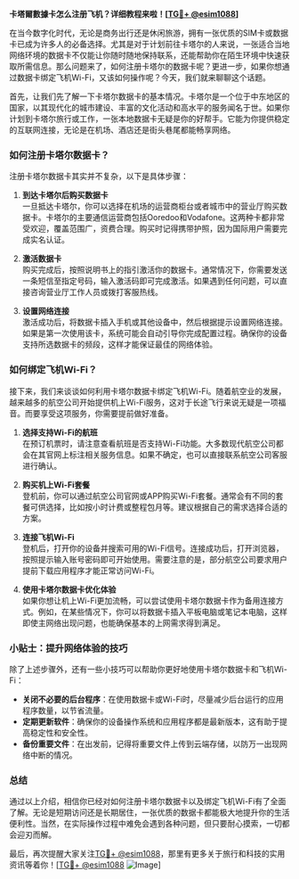 **卡塔爾數據卡怎么注册飞机？详细教程来啦！[[TG💪+ @esim1088](https://t.me/s/esim1088)]**

在当今数字化时代，无论是商务出行还是休闲旅游，拥有一张优质的SIM卡或数据卡已成为许多人的必备选择。尤其是对于计划前往卡塔尔的人来说，一张适合当地网络环境的数据卡不仅能让你随时随地保持联系，还能帮助你在陌生环境中快速获取所需信息。那么问题来了，如何注册卡塔尔的数据卡呢？更进一步，如果你想通过数据卡绑定飞机Wi-Fi，又该如何操作呢？今天，我们就来聊聊这个话题。

首先，让我们先了解一下卡塔尔数据卡的基本情况。卡塔尔是一个位于中东地区的国家，以其现代化的城市建设、丰富的文化活动和高水平的服务闻名于世。如果你计划到卡塔尔旅行或工作，一张本地数据卡无疑是你的好帮手。它能为你提供稳定的互联网连接，无论是在机场、酒店还是街头巷尾都能畅享网络。

### 如何注册卡塔尔数据卡？

注册卡塔尔数据卡其实并不复杂，以下是具体步骤：

1. **到达卡塔尔后购买数据卡**  
   一旦抵达卡塔尔，你可以选择在机场的运营商柜台或者城市中的营业厅购买数据卡。卡塔尔的主要通信运营商包括Ooredoo和Vodafone。这两种卡都非常受欢迎，覆盖范围广，资费合理。购买时记得携带护照，因为国际用户需要完成实名认证。

2. **激活数据卡**  
   购买完成后，按照说明书上的指引激活你的数据卡。通常情况下，你需要发送一条短信至指定号码，输入激活码即可完成激活。如果遇到任何问题，可以直接咨询营业厅工作人员或拨打客服热线。

3. **设置网络连接**  
   激活成功后，将数据卡插入手机或其他设备中，然后根据提示设置网络连接。如果是第一次使用该卡，系统可能会自动引导你完成配置过程。确保你的设备支持所选数据卡的频段，这样才能保证最佳的网络体验。

### 如何绑定飞机Wi-Fi？

接下来，我们来谈谈如何利用卡塔尔数据卡绑定飞机Wi-Fi。随着航空业的发展，越来越多的航空公司开始提供机上Wi-Fi服务，这对于长途飞行来说无疑是一项福音。而要享受这项服务，你需要提前做好准备。

1. **选择支持Wi-Fi的航班**  
   在预订机票时，请注意查看航班是否支持Wi-Fi功能。大多数现代航空公司都会在其官网上标注相关服务信息。如果不确定，也可以直接联系航空公司客服进行确认。

2. **购买机上Wi-Fi套餐**  
   登机前，你可以通过航空公司官网或APP购买Wi-Fi套餐。通常会有不同的套餐可供选择，比如按小时计费或整程包月等。建议根据自己的需求选择合适的方案。

3. **连接飞机Wi-Fi**  
   登机后，打开你的设备并搜索可用的Wi-Fi信号。连接成功后，打开浏览器，按照提示输入账号密码即可开始使用。需要注意的是，部分航空公司要求用户提前下载应用程序才能正常访问Wi-Fi。

4. **使用卡塔尔数据卡优化体验**  
   如果你想让机上Wi-Fi更加流畅，可以尝试使用卡塔尔数据卡作为备用连接方式。例如，在某些情况下，你可以将数据卡插入平板电脑或笔记本电脑，这样即使主网络出现问题，也能确保基本的上网需求得到满足。

### 小贴士：提升网络体验的技巧

除了上述步骤外，还有一些小技巧可以帮助你更好地使用卡塔尔数据卡和飞机Wi-Fi：

- **关闭不必要的后台程序**：在使用数据卡或Wi-Fi时，尽量减少后台运行的应用程序数量，以节省流量。
- **定期更新软件**：确保你的设备操作系统和应用程序都是最新版本，这有助于提高稳定性和安全性。
- **备份重要文件**：在出发前，记得将重要文件上传到云端存储，以防万一出现网络中断的情况。

### 总结

通过以上介绍，相信你已经对如何注册卡塔尔数据卡以及绑定飞机Wi-Fi有了全面了解。无论是短期访问还是长期居住，一张优质的数据卡都能极大地提升你的生活便利性。当然，在实际操作过程中难免会遇到各种问题，但只要耐心摸索，一切都会迎刃而解。

最后，再次提醒大家关注[TG💪+ @esim1088](https://t.me/s/esim1088)，那里有更多关于旅行和科技的实用资讯等着你！[[TG💪+ @esim1088](https://t.me/s/esim1088) ![Image](https://i.postimg.cc/4NQfJmqS/Snipaste-2025-05-13-00-14-12.png)]